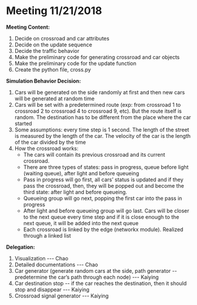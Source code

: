 # Meeting 11/21/2018

**Meeting Content:**
1. Decide on crossroad and car attributes
2. Decide on the update sequence
3. Decide the traffic behavior
4. Make the preliminary code for generating crossroad and car objects
5. Make the preliminary code for the update function
6. Create the python file, cross.py 

**Simulation Behavior Decision:**
1. Cars will be generated on the side randomly at first and then new cars will be generated at random time
2. Cars will be set with a predetermined route (exp: from crossroad 1 to crossroad 2 to crossroad 4 to crossroad 9, etc). But the route itself is random. The destination has to be different from the place where the car started
3. Some assumptions: every time step is 1 second. The length of the street is measured by the length of the car. The velocity of the car is the length of the car divided by the time
4. How the crossroad works:
    * The cars will contain its previous crossroad and its current crossroad. 
    * There are three types of states: pass in progress, queue before light (waiting queue), after light and before queueing
    * Pass in progress will go first, all cars’ status is updated and if they pass the crossroad, then, they will be popped out and become the third state: after light and before queueing. 
    * Queueing group will go next, popping the first car into the pass in progress
    * After light and before queueing group will go last. Cars will be closer to the next queue every time step and if it is close enough to the next queue, it will be added into the next queue
    * Each crossroad is linked by the edge (networkx module). Realized through a linked list


**Delegation:**
1. Visualization --- Chao
2. Detailed documentations --- Chao
3. Car generator (generate random cars at the side, path generator -- predetermine the car’s path through each node) --- Kaiying
4. Car destination stop -- if the car reaches the destination, then it should stop and disappear --- Kaiying
5. Crossroad signal generator --- Kaiying
